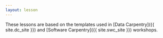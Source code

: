 ```yaml
---
layout: lesson
---
```


These lessons are based on the templates used in [Data Carpentry]({{ site.dc_site }})
and [Software Carpentry]({{ site.swc_site }}) workshops.
